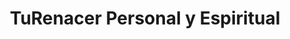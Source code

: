 ---
title: "TuRenacer Personal y Espiritual"
url: /sevilla/turenacer-personal-y-espiritual/
shop: Massage
---